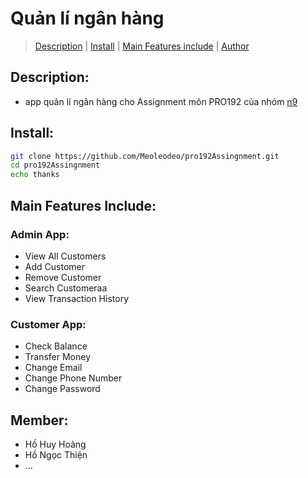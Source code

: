 # Quản lí ngân hàng
> [Description](#description) | [Install](#install) | [Main Features include](#main-features-include) | [Author](#member)
## Description:
- app quản lí ngân hàng cho Assignment môn PRO192 của nhóm [n9](#member)
## Install:
```bash
git clone https://github.com/Meoleodeo/pro192Assingnment.git
cd pro192Assingnment
echo thanks
```
## Main Features Include:
### Admin App:
- View All Customers
- Add Customer
- Remove Customer
- Search Customeraa
- View Transaction History
### Customer App:
- Check Balance
- Transfer Money
- Change Email
- Change Phone Number
- Change Password

## Member:
+ Hồ Huy Hoàng 
+ Hồ Ngọc Thiện
+ ...